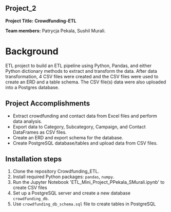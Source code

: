 ## Project_2
 
**Project Title:** **Crowdfunding-ETL**

**Team members:** 
Patrycja Pekala, Sushil Murali.

# Background

ETL project to build an ETL pipeline using Python, Pandas, and either Python dictionary methods to extract and transform the data. After data transformation, 4 CSV files were created and the CSV files were used to create an ERD and a table schema. The CSV file(s) data were also uploaded into a Postgres database.


## Project Accomplishments

- Extract crowdfunding and contact data from Excel files and perform data analysis.
- Export data to Category, Subcategory, Campaign, and Contact DataFrames as CSV files.
- Create an ERD and export schema for the database.
- Create PostgreSQL database/tables and upload data from CSV files.

## Installation steps

1. Clone the repository Crowdfunding_ETL.
2. Install required Python packages: `pandas`, `numpy`.
3. Run the Jupyter Notebook 'ETL_Mini_Project_PPekala_SMurali.ipynb' to create CSV files
4. Set up a PostgreSQL server and create a new database `crowdfunding_db`.
5. Use `crowdfunding_db_schema.sql` file to create tables in PostgreSQL
